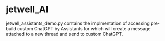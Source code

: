 # jetwell_AI

jetwell_assistants_demo.py contains the implmentation of accessing pre-build custom ChatGPT by Assistants for which will create a message attached to a new thread and send to custom ChatGPT.
